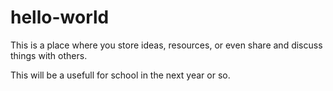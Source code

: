 # hello-world


This is a place where you store ideas, resources, or even share and discuss things with others.

This will be a usefull for school in the next year or so.
